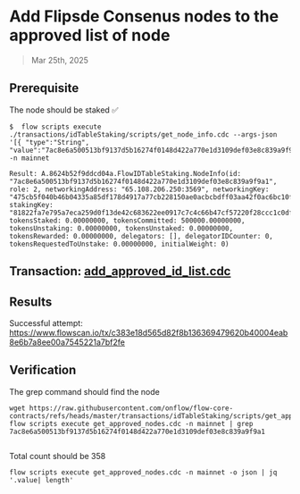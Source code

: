 # Add Flipsde Consenus nodes to the approved list of node

> Mar 25th, 2025

## Prerequisite

The node should be staked :white_check_mark:
```shell
$  flow scripts execute ./transactions/idTableStaking/scripts/get_node_info.cdc --args-json  '[{ "type":"String", "value":"7ac8e6a500513bf9137d5b16274f0148d422a770e1d3109def03e8c839a9f9a1"}]'  -n mainnet

Result: A.8624b52f9ddcd04a.FlowIDTableStaking.NodeInfo(id: "7ac8e6a500513bf9137d5b16274f0148d422a770e1d3109def03e8c839a9f9a1", role: 2, networkingAddress: "65.108.206.250:3569", networkingKey: "475cb5f040b46b04335a85df178d4917a77cb228150ae0acbcbdff03aa42f0ac6bc10fdb3ad99ef75bd46152584ceae4aab18822ab142c595b7a5f153fffcde1", stakingKey: "81822fa7e795a7eca259d0f13de42c683622ee0917c7c4c66b47cf57220f28ccc1c0df6c911ba35146c05cc7cbdb6bd51273d3537ca127897930f5419c981d948c74731497d5bb5436b0a4172035e15d7a64165589beca4dd5f5030a00dbb8d1", tokensStaked: 0.00000000, tokensCommitted: 500000.00000000, tokensUnstaking: 0.00000000, tokensUnstaked: 0.00000000, tokensRewarded: 0.00000000, delegators: [], delegatorIDCounter: 0, tokensRequestedToUnstake: 0.00000000, initialWeight: 0)

```

## Transaction: [add_approved_id_list.cdc](../../../../templates/add_approved_id_list.cdc)

## Results

Successful attempt: https://www.flowscan.io/tx/c383e18d565d82f8b136369479620b40004eab8e6b7a8ee00a7545221a7bf2fe

## Verification

The grep command should find the node
```shell
wget https://raw.githubusercontent.com/onflow/flow-core-contracts/refs/heads/master/transactions/idTableStaking/scripts/get_approved_nodes.cdc
flow scripts execute get_approved_nodes.cdc -n mainnet | grep 7ac8e6a500513bf9137d5b16274f0148d422a770e1d3109def03e8c839a9f9a1


```

Total count should be 358
```shell
flow scripts execute get_approved_nodes.cdc -n mainnet -o json | jq '.value| length'
```